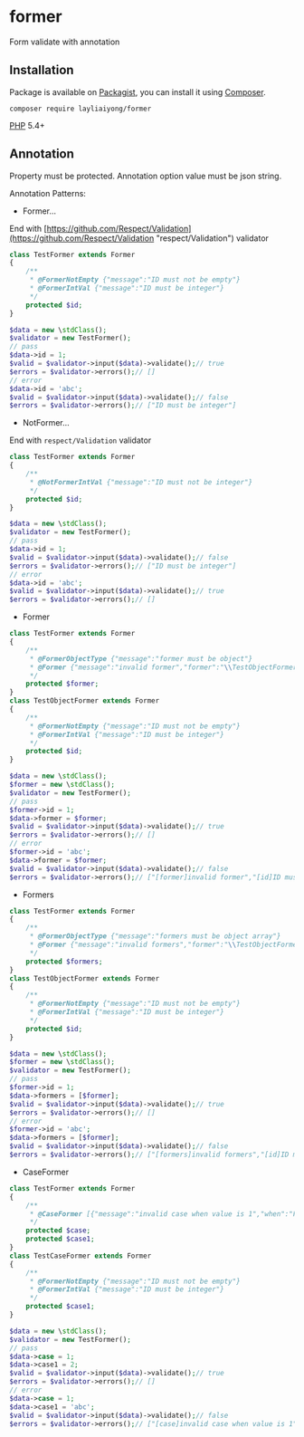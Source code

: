 # former
Form validate with annotation

## Installation
Package is available on [Packagist](http://packagist.org/packages/layliaiyong/former),
you can install it using [Composer](http://getcomposer.org).

```shell
composer require layliaiyong/former
```

[PHP](https://php.net) 5.4+

## Annotation
Property must be protected. Annotation option value must be json string.

Annotation Patterns: 
+ Former...

End with [https://github.com/Respect/Validation](https://github.com/Respect/Validation "respect/Validation") validator
```PHP
class TestFormer extends Former
{
    /**
     * @FormerNotEmpty {"message":"ID must not be empty"}
     * @FormerIntVal {"message":"ID must be integer"}
     */
    protected $id;
}

$data = new \stdClass();
$validator = new TestFormer();
// pass
$data->id = 1;
$valid = $validator->input($data)->validate();// true
$errors = $validator->errors();// []
// error
$data->id = 'abc'; 
$valid = $validator->input($data)->validate();// false
$errors = $validator->errors();// ["ID must be integer"]
```

+ NotFormer... 

End with `respect/Validation` validator
```PHP
class TestFormer extends Former
{
    /**
     * @NotFormerIntVal {"message":"ID must not be integer"}
     */
    protected $id;
}

$data = new \stdClass();
$validator = new TestFormer();
// pass
$data->id = 1;
$valid = $validator->input($data)->validate();// false
$errors = $validator->errors();// ["ID must be integer"]
// error
$data->id = 'abc'; 
$valid = $validator->input($data)->validate();// true
$errors = $validator->errors();// []
```

+ Former

```PHP
class TestFormer extends Former
{
    /**
     * @FormerObjectType {"message":"former must be object"}
     * @Former {"message":"invalid former","former":"\\TestObjectFormer"}
     */
    protected $former;
}
class TestObjectFormer extends Former
{
    /**
     * @FormerNotEmpty {"message":"ID must not be empty"}
     * @FormerIntVal {"message":"ID must be integer"}
     */
    protected $id;
}

$data = new \stdClass();
$former = new \stdClass();
$validator = new TestFormer();
// pass
$former->id = 1;
$data->former = $former;
$valid = $validator->input($data)->validate();// true
$errors = $validator->errors();// []
// error
$former->id = 'abc'; 
$data->former = $former;
$valid = $validator->input($data)->validate();// false
$errors = $validator->errors();// ["[former]invalid former","[id]ID must be integer"]
```
+ Formers

```PHP
class TestFormer extends Former
{
    /**
     * @FormerObjectType {"message":"formers must be object array"}
     * @Former {"message":"invalid formers","former":"\\TestObjectFormer"}
     */
    protected $formers;
}
class TestObjectFormer extends Former
{
    /**
     * @FormerNotEmpty {"message":"ID must not be empty"}
     * @FormerIntVal {"message":"ID must be integer"}
     */
    protected $id;
}

$data = new \stdClass();
$former = new \stdClass();
$validator = new TestFormer();
// pass
$former->id = 1;
$data->formers = [$former];
$valid = $validator->input($data)->validate();// true
$errors = $validator->errors();// []
// error
$former->id = 'abc'; 
$data->formers = [$former];
$valid = $validator->input($data)->validate();// false
$errors = $validator->errors();// ["[formers]invalid formers","[id]ID must be integer"]
```
+ CaseFormer

```PHP
class TestFormer extends Former
{
    /**
     * @CaseFormer [{"message":"invalid case when value is 1","when":"FormerEquals","params":[1],"former":"\\TestCaseFormer"}]
     */
    protected $case;
    protected $case1;
}
class TestCaseFormer extends Former
{
    /**
     * @FormerNotEmpty {"message":"ID must not be empty"}
     * @FormerIntVal {"message":"ID must be integer"}
     */
    protected $case1;
}

$data = new \stdClass();
$validator = new TestFormer();
// pass
$data->case = 1;
$data->case1 = 2;
$valid = $validator->input($data)->validate();// true
$errors = $validator->errors();// []
// error
$data->case = 1;
$data->case1 = 'abc';
$valid = $validator->input($data)->validate();// false
$errors = $validator->errors();// ["[case]invalid case when value is 1","[case1]ID must be integer"]
```
